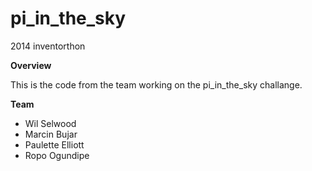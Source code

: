pi_in_the_sky
=============

2014 inventorthon

**Overview**

This is the code from the team working on the pi_in_the_sky challange.

**Team**

* Wil Selwood
* Marcin Bujar
* Paulette Elliott
* Ropo Ogundipe
